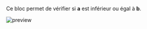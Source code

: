 Ce bloc permet de vérifier si **a** est inférieur ou égal à **b**.

![preview](/images/expressions/lowerOrEqualThan-fr.png)